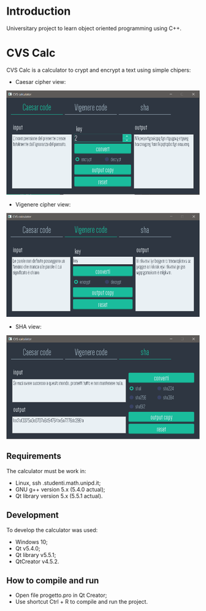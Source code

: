 # Introduction
Universitary project to learn object oriented programming using C++.

# CVS Calc
CVS Calc is a calculator to crypt and encrypt a text using simple chipers:
* Caesar cipher view:

![Caesar view](./readMeImages/CifrarioCesare.PNG)
* Vigenere cipher view:

![Vigenere view](./readMeImages/CifrarioVigenere.PNG)
* SHA view:

![SHA view](./readMeImages/sha1.PNG)

## Requirements
The calculator must be work in:
* Linux, ssh .studenti.math.unipd.it;
* GNU g++ version 5.x (5.4.0 actual);
* Qt library version 5.x (5.5.1 actual).

## Development
To develop the calculator was used:
* Windows 10;
* Qt v5.4.0;
* Qt library v5.5.1;
* QtCreator v4.5.2.

## How to compile and run
* Open file progetto.pro in Qt Creator;
* Use shortcut Ctrl + R to compile and run the project.

 
